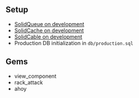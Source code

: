 ## Setup
- [SolidQueue on development](https://github.com/rails/solid_queue?tab=readme-ov-file#usage-in-development-and-other-non-production-environments)
- [SolidCache on development](https://github.com/rails/solid_cache?tab=readme-ov-file#configuration)
- [SolidCable on development](https://github.com/rails/solid_cable)
- Production DB initialization in `db/production.sql`

## Gems
- view_component
- rack_attack
- ahoy
